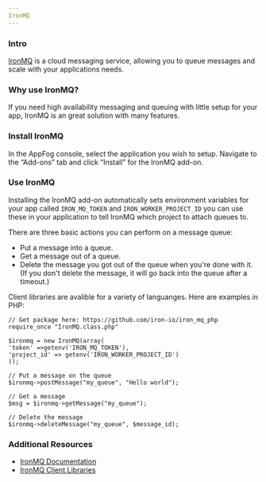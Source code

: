 ```yaml
---
IronMQ
---
```


### Intro

[IronMQ](http://www.iron.io/mq) is a cloud messaging service, allowing you to queue messages and scale with your applications needs.

### Why use IronMQ?

If you need high availability messaging and queuing with little setup for your app, IronMQ is an great solution with many features.

### Install IronMQ

In the AppFog console, select the application you wish to setup.
Navigate to the “Add-ons” tab and click “Install” for the IronMQ add-on.

### Use IronMQ

Installing the IronMQ add-on automatically sets environment variables for your app called `IRON_MQ_TOKEN` and `IRON_WORKER_PROJECT_ID` you can use these in your application to tell IronMQ which project to attach queues to.

There are three basic actions you can perform on a message queue:

* Put a message into a queue.
* Get a message out of a queue.
* Delete the message you got out of the queue when you're done with it. (If you don't delete the message, it will go back into the queue after a timeout.) 

Client libraries are avalible for a variety of languanges. Here are examples in PHP:

    // Get package here: https://github.com/iron-io/iron_mq_php
    require_once "IronMQ.class.php"

    $ironmq = new IronMQ(array(
    'token' =>getenv('IRON_MQ_TOKEN'),
    'project_id' => getenv('IRON_WORKER_PROJECT_ID')
    ));

    // Put a message on the queue
    $ironmq->postMessage("my_queue", "Hello world");

    // Get a message
    $msg = $ironmq->getMessage("my_queue");

    // Delete the message
    $ironmq->deleteMessage("my_queue", $message_id);

### Additional Resources

* [IronMQ Documentation](http://dev.iron.io/mq/)
* [IronMQ Client Libraries](http://dev.iron.io/mq/libraries/)
